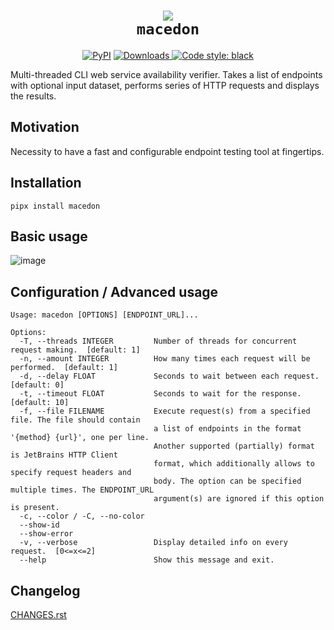 <h1 align="center">
  <img src="https://user-images.githubusercontent.com/50381946/211150260-a91aa0c7-f79b-459c-8a37-a92da96a86a2.png">
  <br>
  <code>macedon</code>
  <br>
</h1>

<p align="center">
    <a href="https://pypi.org/project/macedon/"><img alt="PyPI" src="https://img.shields.io/pypi/v/macedon"></a>
    <a href="https://pepy.tech/project/macedon/">
      <img alt="Downloads" src="https://pepy.tech/badge/macedon">
    </a>
    <a href="https://github.com/psf/black">
        <img src="https://img.shields.io/badge/code%20style-black-000000.svg" alt="Code style: black">
    </a>
</p>

Multi-threaded CLI web service availability verifier. Takes a list of endpoints with optional input dataset, performs series of HTTP requests and displays the results.

## Motivation

Necessity to have a fast and configurable endpoint testing tool at fingertips.

## Installation

    pipx install macedon

## Basic usage

![image](https://user-images.githubusercontent.com/50381946/211187585-2e932cde-f8f6-4d91-9769-962b6efdfe07.png)

## Configuration / Advanced usage

    Usage: macedon [OPTIONS] [ENDPOINT_URL]...

    Options:
      -T, --threads INTEGER         Number of threads for concurrent request making.  [default: 1]
      -n, --amount INTEGER          How many times each request will be performed.  [default: 1]
      -d, --delay FLOAT             Seconds to wait between each request.  [default: 0]
      -t, --timeout FLOAT           Seconds to wait for the response.  [default: 10]
      -f, --file FILENAME           Execute request(s) from a specified file. The file should contain
                                    a list of endpoints in the format '{method} {url}', one per line.
                                    Another supported (partially) format is JetBrains HTTP Client
                                    format, which additionally allows to specify request headers and
                                    body. The option can be specified multiple times. The ENDPOINT_URL
                                    argument(s) are ignored if this option is present.
      -c, --color / -C, --no-color
      --show-id
      --show-error
      -v, --verbose                 Display detailed info on every request.  [0<=x<=2]
      --help                        Show this message and exit.



## Changelog

[CHANGES.rst](CHANGES.rst)
